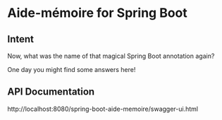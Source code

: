 # Aide-mémoire for Spring Boot

## Intent
Now, what was the name of that magical Spring Boot annotation again?

One day you might find some answers here!


## API Documentation
http://localhost:8080/spring-boot-aide-memoire/swagger-ui.html
